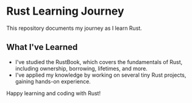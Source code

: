 # Rust Learning Journey

This repository documents my journey as I learn Rust.

## What I've Learned

- I've studied the RustBook, which covers the fundamentals of Rust, including ownership, borrowing, lifetimes, and more.
- I've applied my knowledge by working on several tiny Rust projects, gaining hands-on experience.


Happy learning and coding with Rust!
